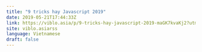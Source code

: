 ```yaml
---
title: "9 tricks hay Javascript 2019"
date: 2019-05-21T17:44:33Z
link: https://viblo.asia/p/9-tricks-hay-javascript-2019-maGK7kvaKj2?utm_medium=RSS&utm_source=news.12bit.vn
site: viblo.asiarss
language: Vietnamese
draft: false
---
```

